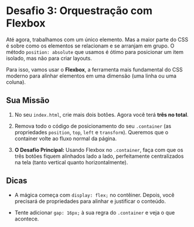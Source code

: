 # Desafio 3: Orquestração com Flexbox

Até agora, trabalhamos com um único elemento. Mas a maior parte do CSS é sobre como os elementos se relacionam e se arranjam em grupo. O método `position: absolute` que usamos é ótimo para posicionar um item isolado, mas não para criar layouts.

Para isso, vamos usar o **Flexbox**, a ferramenta mais fundamental do CSS moderno para alinhar elementos em uma dimensão (uma linha ou uma coluna).

## Sua Missão

1. No seu `index.html`, crie mais dois botões. Agora você terá **três no total**.

2. Remova todo o código de posicionamento do seu `.container` (as propriedades `position`, `top`, `left` e `transform`). Queremos que o container volte ao fluxo normal da página.

3. **O Desafio Principal:** Usando Flexbox no `.container`, faça com que os três botões fiquem alinhados lado a lado, perfeitamente centralizados na tela (tanto vertical quanto horizontalmente).

## Dicas

- A mágica começa com `display: flex;` no contêiner. Depois, você precisará de propriedades para alinhar e justificar o conteúdo.

- Tente adicionar `gap: 16px;` à sua regra do `.container` e veja o que acontece.
